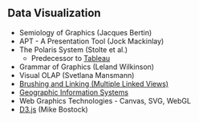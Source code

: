 ## Data Visualization

 * Semiology of Graphics (Jacques Bertin)
 * APT - A Presentation Tool (Jock Mackinlay)
 * The Polaris System (Stolte et al.)
   * Predecessor to [Tableau](http://www.tableausoftware.com/)
 * Grammar of Graphics (Leland Wilkinson)
 * Visual OLAP (Svetlana Mansmann)
 * [Brushing and Linking (Multiple Linked Views)](http://www.infovis-wiki.net/index.php?title=Linking_and_Brushing)
 * [Geographic Information Systems](http://en.wikipedia.org/wiki/Geographic_information_system)
 * Web Graphics Technologies - Canvas, SVG, WebGL
 * [D3.js](http://d3js.org/) (Mike Bostock)

